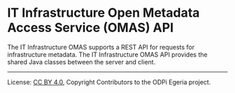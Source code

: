 <!-- SPDX-License-Identifier: CC-BY-4.0 -->
<!-- Copyright Contributors to the ODPi Egeria project. -->

# IT Infrastructure Open Metadata Access Service (OMAS) API

The IT Infrastructure OMAS supports a REST API for requests for infrastructure metadata.
The IT Infrastructure OMAS API provides the shared Java classes between the
server and client.

----
License: [CC BY 4.0](https://creativecommons.org/licenses/by/4.0/),
Copyright Contributors to the ODPi Egeria project.
